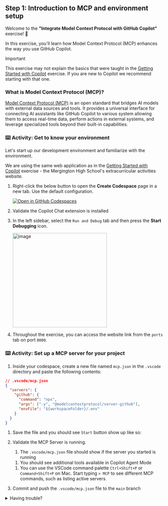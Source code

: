 ## Step 1: Introduction to MCP and environment setup

Welcome to the **"Integrate Model Context Protocol with GitHub Copilot"** exercise! :robot:

In this exercise, you'll learn how Model Context Protocol (MCP) enhances the way you use GitHub Copilot.

> [!IMPORTANT]
>  This exercise may not explain the basics that were taught in the [Getting Started with Copilot](https://github.com/skills/getting-started-with-github-copilot) exercise. If you are new to Copilot we recommend starting with that one.


### What is Model Context Protocol (MCP)?

[Model Context Protocol (MCP)](https://modelcontextprotocol.io/introduction) is an open standard that bridges AI models with external data sources and tools. It provides a universal interface for connecting AI assistants like GitHub Copilot to various system allowing them to access real-time data, perform actions in external systems, and leverage specialized tools beyond their built-in capabilities.
### :keyboard: Activity: Get to know your environment

Let's start up our development environment and familiarize with the environment.

We are using the same web application as in the [Getting Started with Copilot](https://github.com/skills/getting-started-with-github-copilot) exercise - the Mergington High School's extracurricular activities website.

1. Right-click the below button to open the **Create Codespace** page in a new tab. Use the default configuration.

   [![Open in GitHub Codespaces](https://github.com/codespaces/badge.svg)](https://codespaces.new/{{full_repo_name}}?quickstart=1)

1. Validate the Copilot Chat extension is installed
1. In the left sidebar, select the `Run and Debug` tab and then press the **Start Debugging** icon.

   <img width="300" alt="image" src="https://github.com/user-attachments/assets/50b27f2a-5eab-4827-9343-ab5bce62357e" />

1. Throughout the exercise, you can access the website link from the `ports` tab on port `8000`.

### :keyboard: Activity: Set up a MCP server for your project

1. Inside your codespace, create a new file named `mcp.json` in the `.vscode` directory and paste the following contents:

```json
// .vscode/mcp.json
{
  "servers": {
    "github": {
      "command": "npx",
      "args": ["-y", "@modelcontextprotocol/server-github"],
      "envFile": "${workspaceFolder}/.env"
    }
  }
}
```

1. Save the file and you should see `Start` button show up like so:

    <!-- TODO: Add screenshot with start button -->

1. Validate the MCP Server is running.
   1. The `.vscode/mcp.json` file should show if the server you started is running
   <!-- TODO: Add screenshot -->
   1. You should see additional tools available in Copilot Agent Mode
   <!-- TODO: Add screenshot -->
   1. You can use the VSCode command palette `Ctrl+Shift+P` or `Command+Shift+P` on Mac.
   Start typing `> MCP` to see different MCP commands, such as listing active servers.
   <!-- TODO: Add screenshot -->

1. Commit and push the `.vscode/mcp.json` file to the `main` branch


<details>
<summary>Having trouble?</summary><br/>

Make sure you:

- Properly uncommented the contents of `.vscode/mcp.json` file
- Pushed your changes to the `main` branch

</details>
